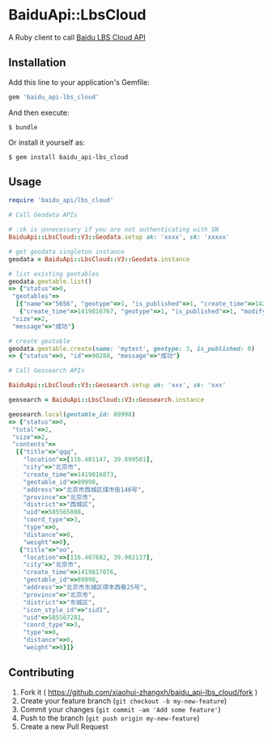 # BaiduApi::LbsCloud

A Ruby client to call [Baidu LBS Cloud API](http://developer.baidu.com/map/index.php?title=lbscloud)

## Installation

Add this line to your application's Gemfile:

```ruby
gem 'baidu_api-lbs_cloud'
```

And then execute:

    $ bundle

Or install it yourself as:

    $ gem install baidu_api-lbs_cloud

## Usage

```ruby
require 'baidu_api/lbs_cloud'

# Call Geodata APIs

# :sk is unnecessary if you are not authenticating with SN
BaiduApi::LbsCloud::V3::Geodata.setup ak: 'xxxx', sk: 'xxxxx'

# get geodata singleton instance
geodata = BaiduApi::LbsCloud::V3::Geodata.instance

# list existing geotables
geodata.geotable.list()
=> {"status"=>0,
 "geotables"=>
  [{"name"=>"5656", "geotype"=>1, "is_published"=>1, "create_time"=>1420180426, "modify_time"=>1420180426, "id"=>90286},
   {"create_time"=>1419816767, "geotype"=>1, "is_published"=>1, "modify_time"=>1420180449, "name"=>"gogo", "id"=>89998}],
 "size"=>2,
 "message"=>"成功"}

# create geotable
geodata.geotable.create(name: 'mytest', geotype: 3, is_published: 0)
=> {"status"=>0, "id"=>90288, "message"=>"成功"}

# Call Geosearch APIs

BaiduApi::LbsCloud::V3::Geosearch.setup ak: 'xxx', sk: 'xxx'

geosearch = BaiduApi::LbsCloud::V3::Geosearch.instance

geosearch.local(geotable_id: 89998)
=> {"status"=>0,
 "total"=>2,
 "size"=>2,
 "contents"=>
  [{"title"=>"qqq",
    "location"=>[116.401147, 39.899501],
    "city"=>"北京市",
    "create_time"=>1419816873,
    "geotable_id"=>89998,
    "address"=>"北京市西城区煤市街146号",
    "province"=>"北京市",
    "district"=>"西城区",
    "uid"=>585565808,
    "coord_type"=>3,
    "type"=>0,
    "distance"=>0,
    "weight"=>0},
   {"title"=>"oo",
    "location"=>[116.407682, 39.902137],
    "city"=>"北京市",
    "create_time"=>1419817076,
    "geotable_id"=>89998,
    "address"=>"北京市东城区得丰西巷25号",
    "province"=>"北京市",
    "district"=>"东城区",
    "icon_style_id"=>"sid1",
    "uid"=>585567281,
    "coord_type"=>3,
    "type"=>0,
    "distance"=>0,
    "weight"=>0}]}

```


## Contributing

1. Fork it ( https://github.com/xiaohui-zhangxh/baidu_api-lbs_cloud/fork )
2. Create your feature branch (`git checkout -b my-new-feature`)
3. Commit your changes (`git commit -am 'Add some feature'`)
4. Push to the branch (`git push origin my-new-feature`)
5. Create a new Pull Request
